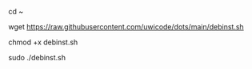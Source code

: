 cd ~

wget https://raw.githubusercontent.com/uwicode/dots/main/debinst.sh

chmod +x debinst.sh

sudo ./debinst.sh
